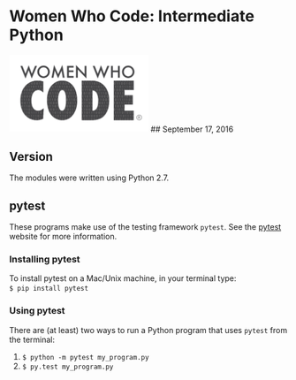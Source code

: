 # Women Who Code: Intermediate Python
<img src="logo.jpeg" alt="Drawing" width="50%" height="50%"/>
## September 17, 2016

## Version
The modules were written using Python 2.7.

## pytest
These programs make use of the testing framework ```pytest```. See the [pytest](http://pytest.org/latest/) website for more information.

### Installing pytest
To install pytest on a Mac/Unix machine, in your terminal type: <br>
```$ pip install pytest```

### Using pytest
There are (at least) two ways to run a Python program that uses ```pytest``` from the terminal:

1. ```$ python -m pytest my_program.py```
2. ```$ py.test my_program.py```
